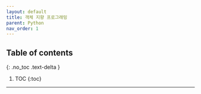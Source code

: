 ```yaml
---
layout: default
title: 객체 지향 프로그래밍
parent: Python
nav_order: 1
---
```

## Table of contents
{: .no_toc .text-delta }

1. TOC
{:toc}
---
